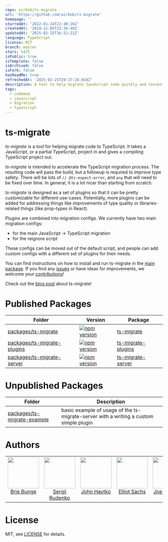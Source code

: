 ```yaml
---
repo: airbnb/ts-migrate
url: 'https://github.com/airbnb/ts-migrate'
homepage: ''
starredAt: '2022-01-24T22:49:26Z'
createdAt: '2019-12-05T23:36:40Z'
updatedAt: '2025-02-25T16:52:21Z'
language: TypeScript
license: MIT
branch: master
stars: 5475
isPublic: true
isTemplate: false
isArchived: false
isFork: false
hasReadMe: true
refreshedAt: '2025-02-25T20:37:18.654Z'
description: A tool to help migrate JavaScript code quickly and conveniently to TypeScript
tags:
  - codemod
  - javascript
  - migration
  - typescript
---
```


# ts-migrate

*ts-migrate* is a tool for helping migrate code to TypeScript.
It takes a JavaScript, or a partial TypeScript, project in and gives a compiling TypeScript project out.

*ts-migrate* is intended to accelerate the TypeScript migration process. The resulting code will pass the build, but a followup is required to improve type safety. There will be lots of `// @ts-expect-error`, and `any` that will need to be fixed over time. In general, it is a lot nicer than starting from scratch.

*ts-migrate* is designed as a set of plugins so that it can be pretty customizable for different use-cases. Potentially, more plugins can be added for addressing things like improvements of type quality or libraries-related things (like prop-types in React).

Plugins are combined into migration configs. We currently have two main migration configs:

* for the main JavaScript → TypeScript migration
* for the reignore script

These configs can be moved out of the default script, and people can add custom configs with a different set of plugins for their needs.

You can find instructions on how to install and run ts-migrate in the [main package](./packages/ts-migrate/). If you find any [issues](https://github.com/airbnb/ts-migrate/issues) or have ideas for improvements, we welcome your [contributions](https://github.com/airbnb/ts-migrate/blob/master/CONTRIBUTING.md)!

Check out the [blog post](https://medium.com/airbnb-engineering/ts-migrate-a-tool-for-migrating-to-typescript-at-scale-cd23bfeb5cc) about ts-migrate!


# Published Packages

| Folder | Version | Package |
| ------ | ------- | ------- |
| [packages/ts-migrate](./packages/ts-migrate/) | [![npm version](https://badge.fury.io/js/ts-migrate.svg)](https://badge.fury.io/js/ts-migrate) | [ts-migrate](https://www.npmjs.com/package/ts-migrate) |
| [packages/ts-migrate-plugins](./packages/ts-migrate-plugins/) | [![npm version](https://badge.fury.io/js/ts-migrate-plugins.svg)](https://badge.fury.io/js/ts-migrate-plugins) | [ts-migrate-plugins](https://www.npmjs.com/package/ts-migrate-plugins) |
| [packages/ts-migrate-server](./packages/ts-migrate-server/) | [![npm version](https://badge.fury.io/js/ts-migrate-server.svg)](https://badge.fury.io/js/ts-migrate-server) | [ts-migrate-server](https://www.npmjs.com/package/ts-migrate-server) |

# Unpublished Packages

| Folder | Description |
| ------ | -----------|
| [packages/ts-migrate-example](./packages/ts-migrate-example/) | basic example of usage of the ts-migrate-server with a writing a custom simple plugin |


# Authors

<table>
  <tbody>
    <tr>
      <td align="center" valign="top">
        <img width="100" height="100" src="https://github.com/brieb.png?s=150">
        <br>
        <a href="https://github.com/brieb">Brie Bunge</a>
      </td>
      <td align="center" valign="top">
        <img width="100" height="100" src="https://github.com/Rudeg.png?s=150">
        <br>
        <a href="https://github.com/Rudeg">Sergii Rudenko</a>
      </td>
      <td align="center" width="20%" valign="top">
        <img width="100" height="100" src="https://github.com/jjjjhhhhhh.png?s=150">
        <br>
        <a href="https://github.com/jjjjhhhhhh">John Haytko</a>
      </td>
      <td align="center" valign="top">
        <img width="100" height="100" src="https://github.com/elliotsa.png?s=150">
        <br>
        <a href="https://github.com/elliotsa">Elliot Sachs</a>
      </td>
      <td align="center" valign="top">
        <img width="100" height="100" src="https://github.com/lencioni.png?s=150">
        <br>
        <a href="https://github.com/lencioni">Joe Lencioni</a>
     </tr>
  </tbody>
</table>


# License

MIT, see [LICENSE](https://github.com/airbnb/ts-migrate/blob/master/LICENCE) for details.
